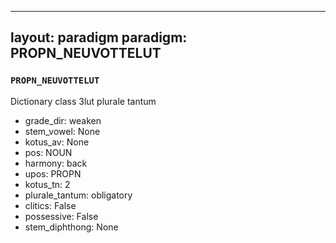 
---
layout: paradigm
paradigm: PROPN_NEUVOTTELUT
---
### ` PROPN_NEUVOTTELUT `

Dictionary class 3lut plurale tantum
* grade_dir: weaken
* stem_vowel: None
* kotus_av: None
* pos: NOUN
* harmony: back
* upos: PROPN
* kotus_tn: 2
* plurale_tantum: obligatory
* clitics: False
* possessive: False
* stem_diphthong: None
